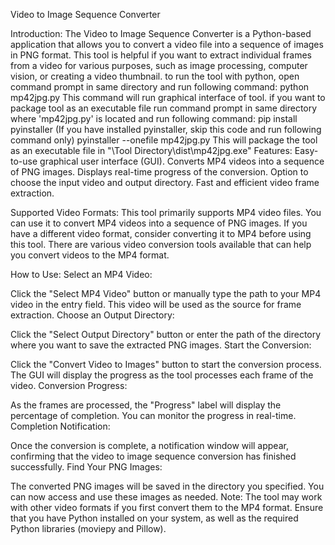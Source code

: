 Video to Image Sequence Converter

Introduction:
The Video to Image Sequence Converter is a Python-based application that allows you to convert a video file into a sequence of images in PNG format. This tool is helpful if you want to extract individual frames from a video for various purposes, such as image processing, computer vision, or creating a video thumbnail.
to run the tool with python, open command prompt in same directory and run following command: 
python mp42jpg.py
This command will run graphical interface of tool.
if you want to package tool as an executable file run command prompt in same directory where 'mp42jpg.py' is located and run following command:
pip install pyinstaller
(If you have installed pyinstaller, skip this code and run following command only)
pyinstaller --onefile mp42jpg.py
This will package the tool as an executable file in "\Tool Directory\dist\mp42jpg.exe"
Features:
Easy-to-use graphical user interface (GUI).
Converts MP4 videos into a sequence of PNG images.
Displays real-time progress of the conversion.
Option to choose the input video and output directory.
Fast and efficient video frame extraction.

Supported Video Formats:
This tool primarily supports MP4 video files. You can use it to convert MP4 videos into a sequence of PNG images. If you have a different video format, consider converting it to MP4 before using this tool. There are various video conversion tools available that can help you convert videos to the MP4 format.

How to Use:
Select an MP4 Video:

Click the "Select MP4 Video" button or manually type the path to your MP4 video in the entry field. This video will be used as the source for frame extraction.
Choose an Output Directory:

Click the "Select Output Directory" button or enter the path of the directory where you want to save the extracted PNG images.
Start the Conversion:

Click the "Convert Video to Images" button to start the conversion process. The GUI will display the progress as the tool processes each frame of the video.
Conversion Progress:

As the frames are processed, the "Progress" label will display the percentage of completion. You can monitor the progress in real-time.
Completion Notification:

Once the conversion is complete, a notification window will appear, confirming that the video to image sequence conversion has finished successfully.
Find Your PNG Images:

The converted PNG images will be saved in the directory you specified. You can now access and use these images as needed.
Note:
The tool may work with other video formats if you first convert them to the MP4 format.
Ensure that you have Python installed on your system, as well as the required Python libraries (moviepy and Pillow).
